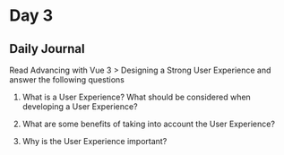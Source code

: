 # Day 3

## Daily Journal
Read Advancing with Vue 3 > Designing a Strong User Experience and answer the following questions
1. What is a User Experience? What should be considered when developing a User Experience?

2. What are some benefits of taking into account the User Experience?

3. Why is the User Experience important?